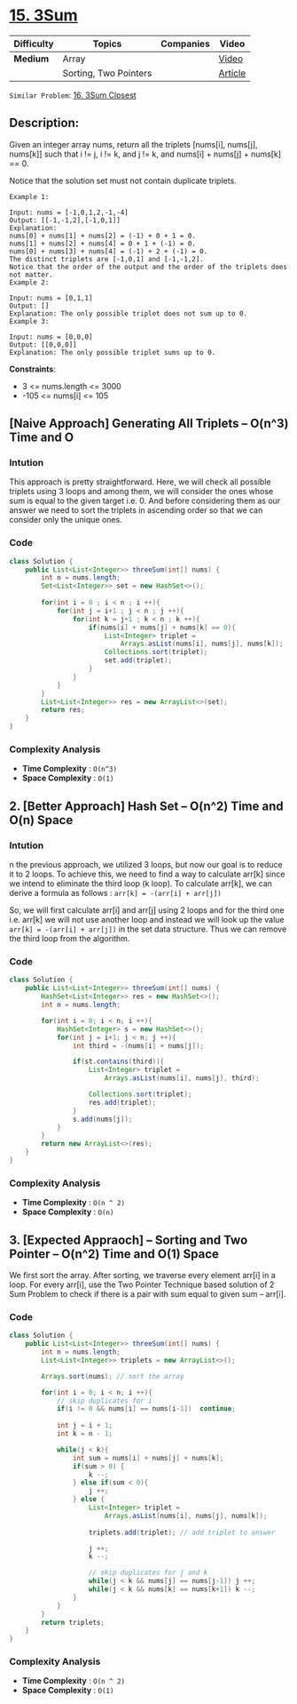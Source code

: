 # [15. 3Sum](https://leetcode.com/problems/3sum/description/)


| Difficulty | Topics                   | Companies         | Video                                                 |
| ---------- | ------------------------ | ----------------- | ----------------------------------------------------- |
| **Medium** | Array                    |                   | [Video](https://youtu.be/DhFh8Kw7ymk?si=ls8ZGwwKZHUzFg0m)|
|            | Sorting, Two Pointers    |                   | [Article](https://www.geeksforgeeks.org/find-a-triplet-that-sum-to-a-given-value/)|

`Similar Problem`: [16. 3Sum Closest](https://leetcode.com/problems/3sum-closest/)

## Description:

Given an integer array nums, return all the triplets [nums[i], nums[j], nums[k]] such that i != j, i != k, and j != k, and nums[i] + nums[j] + nums[k] == 0.

Notice that the solution set must not contain duplicate triplets.

``` 
Example 1:

Input: nums = [-1,0,1,2,-1,-4]
Output: [[-1,-1,2],[-1,0,1]]
Explanation: 
nums[0] + nums[1] + nums[2] = (-1) + 0 + 1 = 0.
nums[1] + nums[2] + nums[4] = 0 + 1 + (-1) = 0.
nums[0] + nums[3] + nums[4] = (-1) + 2 + (-1) = 0.
The distinct triplets are [-1,0,1] and [-1,-1,2].
Notice that the order of the output and the order of the triplets does not matter.
Example 2:

Input: nums = [0,1,1]
Output: []
Explanation: The only possible triplet does not sum up to 0.
Example 3:

Input: nums = [0,0,0]
Output: [[0,0,0]]
Explanation: The only possible triplet sums up to 0.
``` 

**Constraints**:

* 3 <= nums.length <= 3000
* -105 <= nums[i] <= 105 

## [Naive Approach] Generating All Triplets – O(n^3) Time and O

### Intution
This approach is pretty straightforward. Here, we will check all possible triplets using 3 loops and among them, we will consider the ones whose sum is equal to the given target i.e. 0. And before considering them as our answer we need to sort the triplets in ascending order so that we can consider only the unique ones.

### Code
```Java
class Solution {
    public List<List<Integer>> threeSum(int[] nums) {
        int n = nums.length;
        Set<List<Integer>> set = new HashSet<>();
        
        for(int i = 0 ; i < n ; i ++){
            for(int j = i+1 ; j < n ; j ++){
                for(int k = j+1 ; k < n ; k ++){
                    if(nums[i] + nums[j] + nums[k] == 0){
                        List<Integer> triplet = 
                            Arrays.asList(nums[i], nums[j], nums[k]);
                        Collections.sort(triplet);
                        set.add(triplet);
                    }
                }
            }
        }
        List<List<Integer>> res = new ArrayList<>(set);
        return res;   
    }
}
```
### Complexity Analysis
-   **Time Complexity** : `O(n^3)`
-   **Space Complexity** : `O(1)`


## 2. [Better Approach] Hash Set – O(n^2) Time and O(n) Space

### Intution
n the previous approach, we utilized 3 loops, but now our goal is to reduce it to 2 loops. To achieve this, we need to find a way to calculate arr[k] since we intend to eliminate the third loop (k loop). To calculate arr[k], we can derive a formula as follows : 
`arr[k] = -(arr[i] + arr[j])`

So, we will first calculate arr[i] and arr[j] using 2 loops and for the third one i.e. arr[k] we will not use another loop and instead we will look up the value `arr[k] = -(arr[i] + arr[j])` in the set data structure. Thus we can remove the third loop from the algorithm.

### Code
``` Java
class Solution {
    public List<List<Integer>> threeSum(int[] nums) {
        HashSet<List<Integer>> res = new HashSet<>();
        int n = nums.length;

        for(int i = 0; i < n; i ++){
            HashSet<Integer> s = new HashSet<>();
            for(int j = i+1; j < n; j ++){
                int third = -(nums[i] + nums[j]);

                if(st.contains(third)){
                    List<Integer> triplet = 
                        Arrays.asList(nums[i], nums[j], third);

                    Collections.sort(triplet);
                    res.add(triplet);
                }
                s.add(nums[j]);
            }
        }
        return new ArrayList<>(res);
    }
}
``` 
### Complexity Analysis
-   **Time Complexity** : `O(n ^ 2)`
-   **Space Complexity** : `O(n)`


## 3. [Expected Appraoch] – Sorting and Two Pointer – O(n^2) Time and O(1) Space

We first sort the array. After sorting, we traverse every element arr[i] in a loop. For every arr[i], use the Two Pointer Technique based solution of 2 Sum Problem to check if there is a pair with sum equal to given sum – arr[i].

### Code
``` Java
class Solution {
    public List<List<Integer>> threeSum(int[] nums) {
        int n = nums.length;
        List<List<Integer>> triplets = new ArrayList<>();

        Arrays.sort(nums); // sort the array

        for(int i = 0; i < n; i ++){
            // skip duplicates for i
            if(i != 0 && nums[i] == nums[i-1])  continue;
        
            int j = i + 1;
            int k = n - 1;

            while(j < k){
                int sum = nums[i] + nums[j] + nums[k];
                if(sum > 0) {
                    k --;
                } else if(sum < 0){
                    j ++;
                } else {
                    List<Integer> triplet =
                        Arrays.asList(nums[i], nums[j], nums[k]);
                    
                    triplets.add(triplet); // add triplet to answer

                    j ++;
                    k --; 

                    // skip duplicates for j and k
                    while(j < k && nums[j] == nums[j-1]) j ++;
                    while(j < k && nums[k] == nums[k+1]) k --;
                }
            }
        }
        return triplets;
    }
}
```
### Complexity Analysis
-   **Time Complexity** : `O(n ^ 2)`
-   **Space Complexity** : `O(1)`
